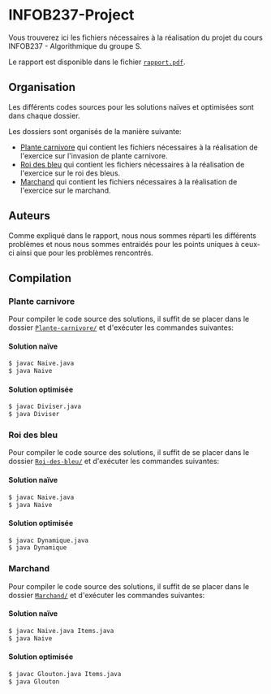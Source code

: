 # INFOB237-Project

Vous trouverez ici les fichiers nécessaires à la réalisation du projet du cours INFOB237 - Algorithmique du groupe S.

Le rapport est disponible dans le fichier [`rapport.pdf`](./rapport.pdf).

## Organisation
Les différents codes sources pour les solutions naïves et optimisées sont dans chaque dossier.

Les dossiers sont organisés de la manière suivante:
- [Plante carnivore](./Plante-carnivore/) qui contient les fichiers nécessaires à la réalisation de l'exercice sur l'invasion de plante carnivore.
- [Roi des bleu](./Roi-des-bleu/) qui contient les fichiers nécessaires à la réalisation de l'exercice sur le roi des bleus.
- [Marchand](./Marchand/) qui contient les fichiers nécessaires à la réalisation de l'exercice sur le marchand.
  
## Auteurs
  
Comme expliqué dans le rapport, nous nous sommes réparti les différents problèmes et nous nous sommes entraidés pour les points uniques à ceux-ci ainsi
que pour les problèmes rencontrés.

## Compilation

### Plante carnivore

Pour compiler le code source des solutions, il suffit de se placer dans le dossier [`Plante-carnivore/`](./Plante-carnivore/) et d'exécuter les commandes suivantes:

#### Solution naïve

```bash
$ javac Naive.java
$ java Naive
```

#### Solution optimisée

```bash
$ javac Diviser.java
$ java Diviser
```

### Roi des bleu

Pour compiler le code source des solutions, il suffit de se placer dans le dossier [`Roi-des-bleu/`](./Roi-des-bleu/) et d'exécuter les commandes suivantes:

#### Solution naïve

```bash
$ javac Naive.java
$ java Naive
```

#### Solution optimisée

```bash
$ javac Dynamique.java
$ java Dynamique
```

### Marchand

Pour compiler le code source des solutions, il suffit de se placer dans le dossier [`Marchand/`](./Marchand/) et d'exécuter les commandes suivantes:

#### Solution naïve

```bash
$ javac Naive.java Items.java
$ java Naive
```

#### Solution optimisée

```bash
$ javac Glouton.java Items.java
$ java Glouton
```